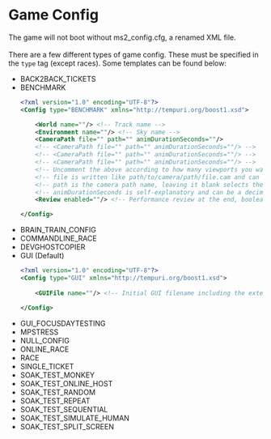 # Game Config
The game will not boot without ms2_config.cfg, a renamed XML file.\
\
There are a few different types of game config. These must be specified in the `type` tag (except races). Some templates can be found below:
- BACK2BACK_TICKETS
- BENCHMARK
  ```xml
  <?xml version="1.0" encoding="UTF-8"?>
  <Config type="BENCHMARK" xmlns="http://tempuri.org/boost1.xsd">

      <World name=""/> <!-- Track name -->
      <Environment name=""/> <!-- Sky name -->
      <CameraPath file="" path="" animDurationSeconds=""/>
      <!-- <CameraPath file="" path="" animDurationSeconds=""/> -->
      <!-- <CameraPath file="" path="" animDurationSeconds=""/> -->
      <!-- <CameraPath file="" path="" animDurationSeconds=""/> -->
      <!-- Uncomment the above according to how many viewports you want (choice of 1, 2 or 4) -->
      <!-- file is written like path/to/camera/path/file.cam and can usually be found in data/benchmarkcameraanims/ -->
      <!-- path is the camera path name, leaving it blank selects the first path in the path file -->
      <!-- animDurationSeconds is self-explanatory and can be a decimal -->
      <Review enabled=""/> <!-- Performance review at the end, boolean (0 or 1) -->

  </Config>
  ```
- BRAIN_TRAIN_CONFIG
- COMMANDLINE_RACE
- DEVGHOSTCOPIER
- GUI (Default)
  ```xml
  <?xml version="1.0" encoding="UTF-8"?>
  <Config type="GUI" xmlns="http://tempuri.org/boost1.xsd">
    
      <GUIFile name=""/> <!-- Initial GUI filename including the extension e.g. filename.gui -->

  </Config>
  ```
- GUI_FOCUSDAYTESTING
- MPSTRESS
- NULL_CONFIG
- ONLINE_RACE
- RACE
- SINGLE_TICKET
- SOAK_TEST_MONKEY
- SOAK_TEST_ONLINE_HOST
- SOAK_TEST_RANDOM
- SOAK_TEST_REPEAT
- SOAK_TEST_SEQUENTIAL
- SOAK_TEST_SIMULATE_HUMAN
- SOAK_TEST_SPLIT_SCREEN

